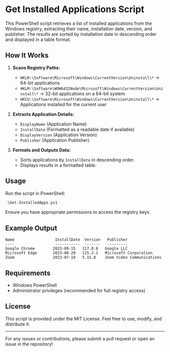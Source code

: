 # Get Installed Applications Script

This PowerShell script retrieves a list of installed applications from the Windows registry, extracting their name, installation date, version, and publisher. The results are sorted by installation date in descending order and displayed in a table format.

## How It Works

1. **Scans Registry Paths:**
   - `HKLM:\Software\Microsoft\Windows\CurrentVersion\Uninstall\*` → 64-bit applications
   - `HKLM:\Software\WOW6432Node\Microsoft\Windows\CurrentVersion\Uninstall\*` → 32-bit applications on a 64-bit system
   - `HKCU:\Software\Microsoft\Windows\CurrentVersion\Uninstall\*` → Applications installed for the current user

2. **Extracts Application Details:**
   - `DisplayName` (Application Name)
   - `InstallDate` (Formatted as a readable date if available)
   - `DisplayVersion` (Application Version)
   - `Publisher` (Application Publisher)

3. **Formats and Outputs Data:**
   - Sorts applications by `InstallDate` in descending order.
   - Displays results in a formatted table.

## Usage

Run the script in PowerShell:

```powershell
.\Get-InstalledApps.ps1
```

Ensure you have appropriate permissions to access the registry keys.

## Example Output

```
Name                  InstallDate  Version   Publisher
----                  -----------  -------   ---------
Google Chrome        2023-09-15   117.0.0   Google LLC
Microsoft Edge       2023-08-20   115.2.1   Microsoft Corporation
Zoom                 2023-07-10   5.15.0    Zoom Video Communications
```

## Requirements
- Windows PowerShell
- Administrator privileges (recommended for full registry access)

## License
This script is provided under the MIT License. Feel free to use, modify, and distribute it.

---
For any issues or contributions, please submit a pull request or open an issue in the repository!

